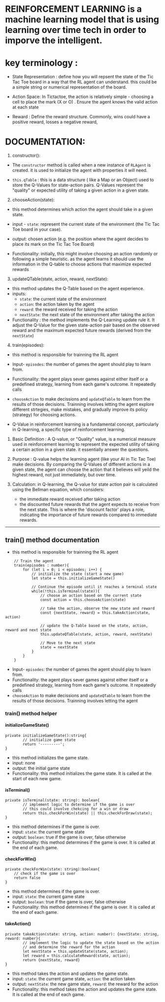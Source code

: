 # REINFORCEMENT LEARNING is a machine learning model that is using learning over time tech in order to imporve the intelligent. 

# key terminology :

- State Representation : define how you will repsent the state of the Tic Tac Toe board in a way that the RL agent 
can understand. this could be a simple string or numerical representation of the board.

- Action Space: In Tictactoe, the action is relatively simple - choosing a cell to place the mark (X or O)
. Ensure the agent knows the valid action at each state 

- Reward : Define the reward structure. Commonly, wins could have a positive reward, losses a negative reward,


# DOCUMENTATION: 

1. constructor(): 

- The `constructor` method is called when a new instance of `RLAgent` is created. it is used
to initialize the agent with properties it will need.

- `this.qTable` : this is a data structure ( like a Map or an Object) used to store the 
Q-Values for state-action pairs. Q-Values represent the "quality" or expected utility of taking
a given action in a given state.

2. chooseAction(state): 

- this method determines which action the agent should take in a given state.

- input - `state`: represent the current state of the environment (the Tic Tac Toe board in your case).

- output: chosen action (e.g. the position where the agent decides to place its mark on the Tic Tac Toe Board)

- Functionality: initially, this might involve choosing an action randomly or following a simple heuristic. as the 
agent learns it should use the information in the Q-table to choose actions that maximize expected rewards

3. updateQTable(state, action, reward, nextState): 

- this method updates the Q-Table based on the agent experience.
- inputs: 
    * `state`: the current state of the environment
    * `action`: the action taken by the agent
    * `reward`: the reward received for taking the action
    * `nextState`: the next state of the environment after taking the action
- Functionality : the method implements the Q-Learning update rule it. It adjust the Q-Value for the given
state-action pair based on the observed reward and the maximum expected future rewards (derived from the `nextState`)

4. train(episodes):

- this method is responsible for trainning the RL agent

- Input- `episodes`: the number of games the agent should play to learn from. 

- Functionality: the agent plays sever games against either itself or a predefined strategy, learning from each game's outcome. It repeatedly calls

- `chooseAction` to make decissions and `updateQTable` to learn from the results of those decisions. Trainning involves letting the agent explore different strtegies, make mistakes, and gradually improve its policy (strategy) for choosing actions.


- Q-Value in reinforcement learning is a fundamental concept, particularly in Q-learning, a specific type of reinforcement learning. 

1. Basic Definition : A Q-value, or "Quality" value, is a numerical measure used in reinforcement learning to represent the expected utility of taking a certain action in a given state. it essentially answer the questions.

2. Purpose : Q-value helps the learning agent (like your AI in Tic Tac Toe) make decisions. By comparing the Q-Values of different actions in a given state, the agent can choose the action that it believes will yeild the highest reward, not just immediately, but over time. 

3. Calculation: in Q-learning, the Q-value for state action pair is calculated using the Bellman equation, which considers: 
    * the immediate reward received after taking action
    * the discounted future rewards that the agent expects to receive from the next state. This is where the 'discount factor' plays a role, indicating the importance of future rewards compared to immediate rewards. 



----------------------------------------------------------------------------------------------------------------------------------------------------------


## train() method documentation

- this method is responsible for trainning the RL agent

```
    // Train the agent
    train(episodes : number){
        for (let i = 0; i < episodes; i++) {
            // initialize the state (start a new game)
            let state = this.initializeGameState()

            // Continue the episode until it reaches a terminal state
            while(!this.isTerminal(state)){
                // choose an action based on the current state
                const action = this.chooseAction(state)

                // take the action, observe the new state and reward
                const {nextState, reward} = this.takeAction(state, action)

                // update the Q-Table based on the state, action, reward and next state
                this.updateQTable(state, action, reward, nextState)

                // Move to the next state
                state = nextState
            }
        }
    }

```

- Input- `episodes`: the number of games the agent should play to learn from.
- Functionality: the agent plays sever games against either itself or a predefined strategy, learning from each game's outcome. It repeatedly calls
- `chooseAction` to make decissions and `updateQTable` to learn from the results of those decisions. Trainning involves letting the agent

### train() method helper

#### initializeGameState()

```
private initializeGameState():string{
        // initialize game state
        return '---------'; 
}
```

- this method initializes the game state.
- input: none
- output: the initial game state
- Functionality: this method initializes the game state. It is called at the start of each new game.


#### isTerminal() 

```
private isTerminal(state: string): boolean{
        // implement logic to determine if the game is over
        // this could involve chekcing for a win or draw
        return this.checkForWin(state) || this.checkForDraw(state);
}

```

- this method determines if the game is over.
- input: `state`: the current game state
- output: `boolean`: true if the game is over, false otherwise
- Functionality: this method determines if the game is over. It is called at the end of each game.


#### checkForWin()

```
private checkForWin(state: string):boolean{
    // check if the game is over
    return false
}
```

- this method determines if the game is over.
- input: `state`: the current game state
- output: `boolean`: true if the game is over, false otherwise
- Functionality: this method determines if the game is over. It is called at the end of each game.

#### takeAction()

```
private takeAction(state: string, action: number): {nextState: string, reward: number}{
        // implement the logic to update the state based on the action
        // and determine the reward for the action
        let nextState = this.updateState(state, action);
        let reward = this.calculateReward(state, action);
        return {nextState, reward}
}
```

- this method takes the action and updates the game state.
- input: `state`: the current game state, `action`: the action taken
- output: `nextState`: the new game state, `reward`: the reward for the action
- Functionality: this method takes the action and updates the game state. It is called at the end of each game.